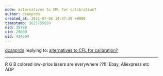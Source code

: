 ```yaml
---
node: alternatives to CFL for calibration? 
author: dcanprdn
created_at: 2021-07-08 14:47:39 +0000
timestamp: 1625755659
nid: 25788
cid: 29009
uid: 424604
---
```




[dcanprdn](../profile/dcanprdn) replying to: [alternatives to CFL for calibration? ](../notes/carmatic/02-24-2021/alternatives-to-cfl-for-calibration)

----
R G B colored low-price lasers are everywhere ??!!! Ebay, Aliexpress etc  ADP